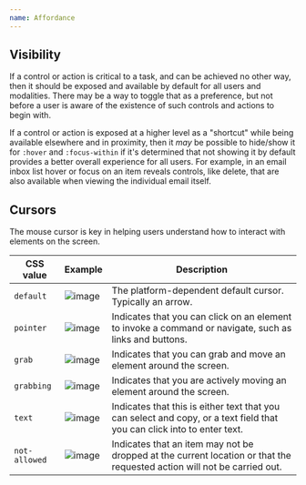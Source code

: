 ```yaml
---
name: Affordance
---
```


## Visibility

If a control or action is critical to a task, and can be achieved no other way, then it should be exposed and available by default for all users and modalities. There may be a way to toggle that as a preference, but not before a user is aware of the existence of such controls and actions to begin with.

If a control or action is exposed at a higher level as a "shortcut" while being available elsewhere and in proximity, then it _may_ be possible to hide/show it for `:hover` and `:focus-within` if it's determined that not showing it by default provides a better overall experience for all users. For example, in an email inbox list hover or focus on an item reveals controls, like delete, that are also available when viewing the individual email itself.

## Cursors

The mouse cursor is key in helping users understand how to interact with elements on the screen.

| **CSS value** | **Example**                           | **Description**                                                                                                         |
| ------------- | ------------------------------------- | ----------------------------------------------------------------------------------------------------------------------- |
| `default`     | ![image](/img/cursors-default.svg)    | The platform-dependent default cursor. Typically an arrow.                                                              |
| `pointer`     | ![image](/img/cursors-pointer.svg)    | Indicates that you can click on an element to invoke a command or navigate, such as links and buttons.                  |
| `grab`        | ![image](/img/cursors-grab.svg)       | Indicates that you can grab and move an element around the screen.                                                      |
| `grabbing`    | ![image](/img/cursors-grabbing.svg)   | Indicates that you are actively moving an element around the screen.                                                    |
| `text`        | ![image](/img/cursors-text.svg)       | Indicates that this is either text that you can select and copy, or a text field that you can click into to enter text. |
| `not-allowed` | ![image](/img/cursors-notallowed.svg) | Indicates that an item may not be dropped at the current location or that the requested action will not be carried out. |
